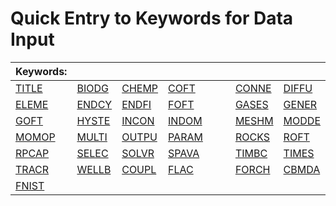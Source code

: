 # Quick Entry to Keywords for Data Input

<table><thead><tr><th>Keywords:</th><th> </th><th> </th><th width="122"> </th><th> </th><th> </th></tr></thead><tbody><tr><td><a href="preparation-of-model-input/keywords-and-input-data/title.md">TITLE</a>  </td><td><a href="preparation-of-model-input/keywords-and-input-data/biodg.md">BIODG</a></td><td><a href="preparation-of-model-input/keywords-and-input-data/chemp.md">CHEMP</a></td><td><a href="preparation-of-model-input/keywords-and-input-data/coft.md">COFT</a> </td><td><a href="preparation-of-model-input/keywords-and-input-data/conne.md">CONNE</a> </td><td><a href="preparation-of-model-input/keywords-and-input-data/diffu.md">DIFFU</a></td></tr><tr><td><a href="preparation-of-model-input/keywords-and-input-data/eleme.md">ELEME</a> </td><td><a href="preparation-of-model-input/keywords-and-input-data/endcy.md">ENDCY</a></td><td><a href="preparation-of-model-input/keywords-and-input-data/endfi.md">ENDFI</a></td><td><a href="preparation-of-model-input/keywords-and-input-data/foft.md">FOFT</a></td><td><a href="preparation-of-model-input/keywords-and-input-data/gases.md">GASES</a>  </td><td><a href="preparation-of-model-input/keywords-and-input-data/gener.md">GENER</a> </td></tr><tr><td><a href="preparation-of-model-input/keywords-and-input-data/goft.md">GOFT</a> </td><td><a href="preparation-of-model-input/keywords-and-input-data/hyste.md">HYSTE</a></td><td><a href="preparation-of-model-input/keywords-and-input-data/incon.md">INCON</a></td><td><a href="preparation-of-model-input/keywords-and-input-data/indom.md">INDOM</a></td><td><a href="preparation-of-model-input/keywords-and-input-data/meshm.md">MESHM</a></td><td><a href="preparation-of-model-input/keywords-and-input-data/modde.md">MODDE</a></td></tr><tr><td><a href="preparation-of-model-input/keywords-and-input-data/momop.md">MOMOP</a></td><td><a href="preparation-of-model-input/keywords-and-input-data/multi.md">MULTI</a></td><td><a href="preparation-of-model-input/keywords-and-input-data/outpu.md">OUTPU</a></td><td><a href="preparation-of-model-input/keywords-and-input-data/param.md">PARAM</a></td><td><a href="preparation-of-model-input/keywords-and-input-data/rocks.md">ROCKS</a></td><td><a href="preparation-of-model-input/keywords-and-input-data/roft.md">ROFT</a></td></tr><tr><td><a href="preparation-of-model-input/keywords-and-input-data/rpcap.md">RPCAP</a></td><td><a href="preparation-of-model-input/keywords-and-input-data/selec.md">SELEC</a></td><td><a href="preparation-of-model-input/keywords-and-input-data/solvr.md">SOLVR</a></td><td><a href="preparation-of-model-input/keywords-and-input-data/spava.md">SPAVA</a></td><td><a href="preparation-of-model-input/keywords-and-input-data/timbc.md">TIMBC</a></td><td><a href="preparation-of-model-input/keywords-and-input-data/times.md">TIMES</a></td></tr><tr><td><a href="preparation-of-model-input/keywords-and-input-data/tracr.md">TRACR</a></td><td><a href="preparation-of-model-input/keywords-and-input-data/wellb.md">WELLB</a></td><td><a href="preparation-of-model-input/keywords-and-input-data/coupl.md">COUPL</a></td><td><a href="preparation-of-model-input/keywords-and-input-data/flac.md">FLAC</a></td><td><a href="preparation-of-model-input/keywords-and-input-data/forch.md">FORCH</a></td><td><a href="preparation-of-model-input/keywords-and-input-data/cbmda.md">CBMDA</a></td></tr><tr><td><a href="preparation-of-model-input/keywords-and-input-data/fnist.md">FNIST</a></td><td></td><td></td><td></td><td></td><td></td></tr></tbody></table>



